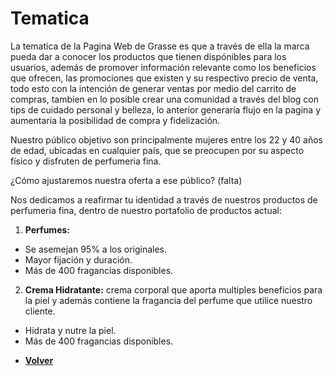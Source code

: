 # Tematica

La tematica de la Pagina Web de Grasse es que a través de ella la marca pueda dar a conocer los productos
que tienen dispónibles para los usuarios, además de promover información relevante como los beneficios que
ofrecen, las promociones que existen y su respectivo precio de venta, todo esto con la intención de generar 
ventas por medio del carrito de compras, tambíen en lo posible crear una comunidad a través del blog con tips
de cuidado personal y belleza, lo anterior generaría flujo en la pagina y aumentaria la posibilidad de compra
y fidelización.

Nuestro público objetivo son principalmente mujeres entre los 22 y 40 años de edad, ubicadas en cualquier país,
que se preocupen por su aspecto físico y disfruten de perfumeria fina.

¿Cómo ajustaremos nuestra oferta a ese público? (falta)

Nos dedicamos a reafirmar tu identidad a través de nuestros productos de perfumeria fina, dentro de nuestro 
portafolio de productos actual:

1. **Perfumes:**
- Se asemejan 95% a los originales.
- Mayor fijación y duración.
- Más de 400 fragancias disponibles.

2. **Crema Hidratante:** crema corporal que aporta multiples beneficios para la piel y además contiene la fragancia
del perfume que utilice nuestro cliente.
- Hidrata y nutre la piel.
- Más de 400 fragancias disponibles.




+ [**Volver**](../README.md)

